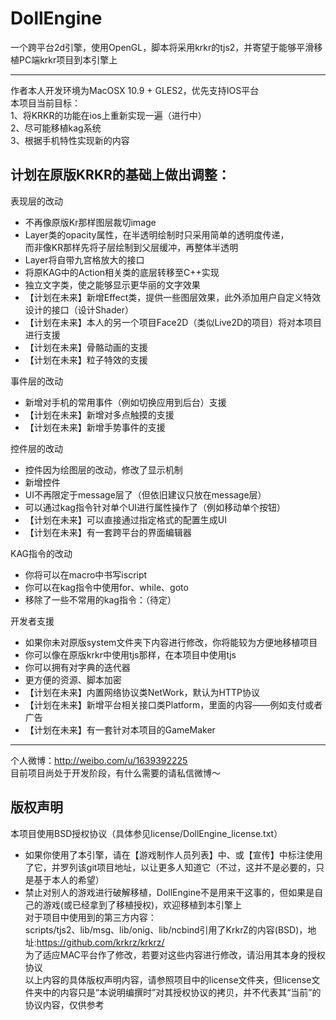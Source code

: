 DollEngine  
===========  
  
一个跨平台2d引擎，使用OpenGL，脚本将采用krkr的tjs2，并寄望于能够平滑移植PC端krkr项目到本引擎上  
  
-------------------------  
作者本人开发环境为MacOSX 10.9 + GLES2，优先支持IOS平台   
本项目当前目标：  
1、将KRKR的功能在ios上重新实现一遍（进行中）  
2、尽可能移植kag系统  
3、根据手机特性实现新的内容  
  
计划在原版KRKR的基础上做出调整：  
--------------------------  
  
表现层的改动  
* 不再像原版Kr那样图层裁切image  
* Layer类的opacity属性，在半透明绘制时只采用简单的透明度传递，  
  而非像KR那样先将子层绘制到父层缓冲，再整体半透明  
* Layer将自带九宫格放大的接口
* 将原KAG中的Action相关类的底层转移至C++实现  
* 独立文字类，使之能够显示更华丽的文字效果  
* 【计划在未来】新增Effect类，提供一些图层效果，此外添加用户自定义特效设计的接口（设计Shader）  
* 【计划在未来】本人的另一个项目Face2D（类似Live2D的项目）将对本项目进行支援  
* 【计划在未来】骨骼动画的支援  
* 【计划在未来】粒子特效的支援  
  
事件层的改动  
* 新增对手机的常用事件（例如切换应用到后台）支援  
* 【计划在未来】新增对多点触摸的支援   
* 【计划在未来】新增手势事件的支援  
  
控件层的改动  
* 控件因为绘图层的改动，修改了显示机制  
* 新增控件  
* UI不再限定于message层了（但依旧建议只放在message层）  
* 可以通过kag指令针对单个UI进行属性操作了（例如移动单个按钮）  
* 【计划在未来】可以直接通过指定格式的配置生成UI  
* 【计划在未来】有一套跨平台的界面编辑器  
  
KAG指令的改动  
* 你将可以在macro中书写iscript  
* 你可以在kag指令中使用for、while、goto  
* 移除了一些不常用的kag指令：（待定）  
  
开发者支援  
* 如果你未对原版system文件夹下内容进行修改，你将能较为方便地移植项目  
* 你可以像在原版krkr中使用tjs那样，在本项目中使用tjs  
* 你可以拥有对字典的迭代器  
* 更方便的资源、脚本加密  
* 【计划在未来】内置网络协议类NetWork，默认为HTTP协议  
* 【计划在未来】新增平台相关接口类Platform，里面的内容——例如支付或者广告  
* 【计划在未来】有一套针对本项目的GameMaker  
  
--------------------------  
个人微博：http://weibo.com/u/1639392225  
目前项目尚处于开发阶段，有什么需要的请私信微博～  
  
版权声明  
--------------------------  
本项目使用BSD授权协议（具体参见license/DollEngine_license.txt）  
* 如果你使用了本引擎，请在【游戏制作人员列表】中、或【宣传】中标注使用了它，并罗列该git项目地址，以让更多人知道它（不过，这并不是必要的，只是基于本人的希望）  
* 禁止对别人的游戏进行破解移植，DollEngine不是用来干这事的，但如果是自己的游戏(或已经拿到了移植授权)，欢迎移植到本引擎上  
对于项目中使用到的第三方内容：  
scripts/tjs2、lib/msg、lib/onig、lib/ncbind引用了KrkrZ的内容(BSD)，地址:https://github.com/krkrz/krkrz/    
为了适应MAC平台作了修改，若要对这些内容进行修改，请沿用其本身的授权协议    
以上内容的具体版权声明内容，请参照项目中的license文件夹，但license文件夹中的内容只是“本说明编撰时”对其授权协议的拷贝，并不代表其“当前”的协议内容，仅供参考   
  
